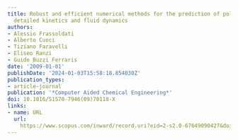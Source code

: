 ```yaml
---
title: Robust and efficient numerical methods for the prediction of pollutants using
  detailed kinetics and fluid dynamics
authors:
- Alessio Frassoldati
- Alberto Cuoci
- Tiziano Faravelli
- Eliseo Ranzi
- Guido Buzzi Ferraris
date: '2009-01-01'
publishDate: '2024-01-03T15:58:18.854030Z'
publication_types:
- article-journal
publication: '*Computer Aided Chemical Engineering*'
doi: 10.1016/S1570-7946(09)70118-X
links:
- name: URL
  url: 
    https://www.scopus.com/inward/record.uri?eid=2-s2.0-67649090427&doi=10.1016%2fS1570-7946%2809%2970118-X&partnerID=40&md5=0fd91178a817ddb1c68e40454ad6928a
---
```


